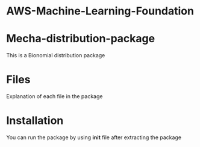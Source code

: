 # AWS-Machine-Learning-Foundation
# Mecha-distribution-package
This is a Bionomial distribution package

# Files

Explanation of each file in the package
# Installation

You can run the package by using __init__ file after extracting the package
